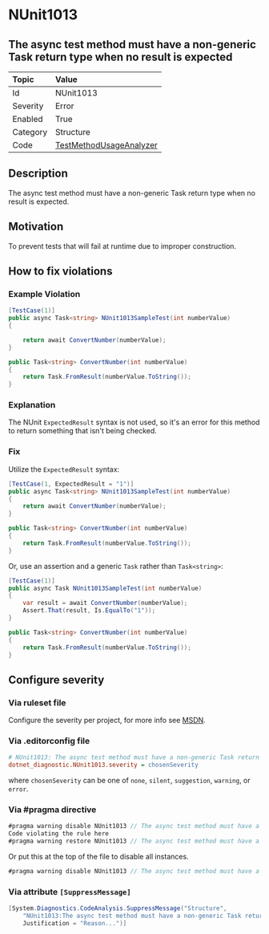 # NUnit1013

## The async test method must have a non-generic Task return type when no result is expected

| Topic    | Value
| :--      | :--
| Id       | NUnit1013
| Severity | Error
| Enabled  | True
| Category | Structure
| Code     | [TestMethodUsageAnalyzer](https://github.com/nunit/nunit.analyzers/blob/4.4.0/src/nunit.analyzers/TestMethodUsage/TestMethodUsageAnalyzer.cs)

## Description

The async test method must have a non-generic Task return type when no result is expected.

## Motivation

To prevent tests that will fail at runtime due to improper construction.

## How to fix violations

### Example Violation

```csharp
[TestCase(1)]
public async Task<string> NUnit1013SampleTest(int numberValue)
{

    return await ConvertNumber(numberValue);
}

public Task<string> ConvertNumber(int numberValue)
{
    return Task.FromResult(numberValue.ToString());
}
```

### Explanation

The NUnit `ExpectedResult` syntax is not used, so it's an error for this method to return something that isn't being
checked.

### Fix

Utilize the `ExpectedResult` syntax:

```csharp
[TestCase(1, ExpectedResult = "1")]
public async Task<string> NUnit1013SampleTest(int numberValue)
{
    return await ConvertNumber(numberValue);
}

public Task<string> ConvertNumber(int numberValue)
{
    return Task.FromResult(numberValue.ToString());
}
```

Or, use an assertion and a generic `Task` rather than `Task<string>`:

```csharp
[TestCase(1)]
public async Task NUnit1013SampleTest(int numberValue)
{
    var result = await ConvertNumber(numberValue);
    Assert.That(result, Is.EqualTo("1"));
}

public Task<string> ConvertNumber(int numberValue)
{
    return Task.FromResult(numberValue.ToString());
}
```

<!-- start generated config severity -->
## Configure severity

### Via ruleset file

Configure the severity per project, for more info see
[MSDN](https://learn.microsoft.com/en-us/visualstudio/code-quality/using-rule-sets-to-group-code-analysis-rules?view=vs-2022).

### Via .editorconfig file

```ini
# NUnit1013: The async test method must have a non-generic Task return type when no result is expected
dotnet_diagnostic.NUnit1013.severity = chosenSeverity
```

where `chosenSeverity` can be one of `none`, `silent`, `suggestion`, `warning`, or `error`.

### Via #pragma directive

```csharp
#pragma warning disable NUnit1013 // The async test method must have a non-generic Task return type when no result is expected
Code violating the rule here
#pragma warning restore NUnit1013 // The async test method must have a non-generic Task return type when no result is expected
```

Or put this at the top of the file to disable all instances.

```csharp
#pragma warning disable NUnit1013 // The async test method must have a non-generic Task return type when no result is expected
```

### Via attribute `[SuppressMessage]`

```csharp
[System.Diagnostics.CodeAnalysis.SuppressMessage("Structure",
    "NUnit1013:The async test method must have a non-generic Task return type when no result is expected",
    Justification = "Reason...")]
```
<!-- end generated config severity -->
